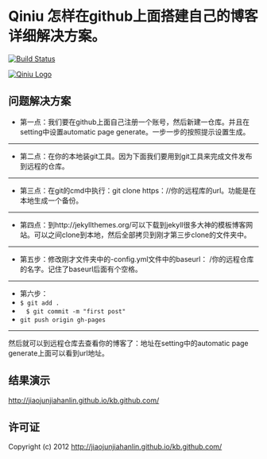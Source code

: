 # Qiniu 怎样在github上面搭建自己的博客详细解决方案。

[![Build Status](https://api.travis-ci.org/qiniu/c-sdk.png?branch=master)](https://travis-ci.org/qiniu/c-sdk)

[![Qiniu Logo](http://qiniutek.com/images/logo-2.png)](http://qiniu.com/)



## 问题解决方案

- 第一点：我们要在github上面自己注册一个账号，然后新建一仓库。并且在setting中设置automatic page generate。一步一步的按照提示设置生成。

----------

- 第二点：在你的本地装git工具。因为下面我们要用到git工具来完成文件发布到远程的仓库。

----------
- 第三点：在git的cmd中执行：git clone https：//你的远程库的url。功能是在本地生成一个备份。

----------
- 第四点：到http://jekyllthemes.org/可以下载到jekyll很多大神的模板博客网站。可以之间clone到本地，然后全部拷贝到刚才第三步clone的文件夹中。

----------
- 第五步：修改刚才文件夹中的-config.yml文件中的baseurl： /你的远程仓库的名字。记住了baseurl后面有个空格。

----------
- 第六步：
- `$ git add .`
- `　$ git commit -m "first post"`
- `git push origin gh-pages`

----------
然后就可以到远程仓库去查看你的博客了：地址在setting中的automatic page generate上面可以看到url地址。
　

## 结果演示

http://jiaojunjiahanlin.github.io/kb.github.com/

## 许可证

Copyright (c) 2012 http://jiaojunjiahanlin.github.io/kb.github.com/
